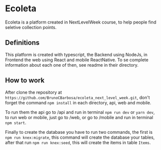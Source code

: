 # Ecoleta
Ecoleta is a platform created in NextLevelWeek course, to help people find seletive collection points.

## Definitions
This platform is created with typescript, the Backend using NodeJs, in Frontend the web using React and mobile ReactNative.
To se complete information about each one of then, see readme in their directory.

## How to work
After clone the repository at `https://github.com/BrunoCBarbosa/ecoleta_next_level_week.git`, don't forget the command `npm install` in each directory, api, web and mobile. 

To run them the api go to /api and run in terminal `npm run dev` or `yarn dev`, to run web or mobile, just go to /web, or go to /mobile and run in terminal `npm start`.

Finally to create the database you have to run two commands, the first is `npm run knex:migrate`, this command will create the database your tables, after that run `npm run knex:seed`, this will create the items in table `Items`.
